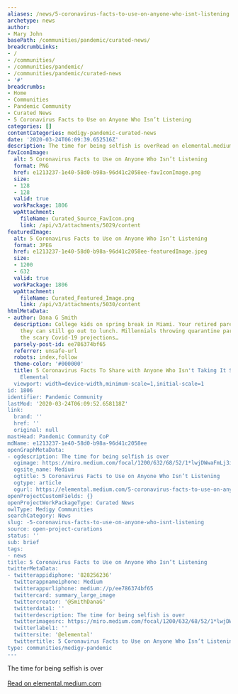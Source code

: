 ```yaml
---
aliases: /news/5-coronavirus-facts-to-use-on-anyone-who-isnt-listening
archetype: news
author:
- Mary John
basePath: /communities/pandemic/curated-news/
breadcrumbLinks:
- /
- /communities/
- /communities/pandemic/
- /communities/pandemic/curated-news
- '#'
breadcrumbs:
- Home
- Communities
- Pandemic Community
- Curated News
- 5 Coronavirus Facts to Use on Anyone Who Isn’t Listening
categories: []
contentCategories: medigy-pandemic-curated-news
date: '2020-03-24T06:09:39.652516Z'
description: The time for being selfish is overRead on elemental.medium.com
favIconImage:
  alt: 5 Coronavirus Facts to Use on Anyone Who Isn’t Listening
  format: PNG
  href: e1213237-1e40-58d0-b98a-96d41c2058ee-favIconImage.png
  size:
  - 128
  - 128
  valid: true
  workPackage: 1806
  wpAttachment:
    fileName: Curated_Source_FavIcon.png
    link: /api/v3/attachments/5029/content
featuredImage:
  alt: 5 Coronavirus Facts to Use on Anyone Who Isn’t Listening
  format: JPEG
  href: e1213237-1e40-58d0-b98a-96d41c2058ee-featuredImage.jpeg
  size:
  - 1200
  - 632
  valid: true
  workPackage: 1806
  wpAttachment:
    fileName: Curated_Featured_Image.png
    link: /api/v3/attachments/5030/content
htmlMetaData:
- author: Dana G Smith
  description: College kids on spring break in Miami. Your retired parents insisting
    they can still go out to lunch. Millennials throwing quarantine parties. Despite
    the scary Covid-19 projections…
  parsely-post-id: ee786374bf65
  referrer: unsafe-url
  robots: index,follow
  theme-color: '#000000'
  title: 5 Coronavirus Facts To Share with Anyone Who Isn't Taking It Seriously |
    Elemental
  viewport: width=device-width,minimum-scale=1,initial-scale=1
id: 1806
identifier: Pandemic Community
lastMod: '2020-03-24T06:09:52.658118Z'
link:
  brand: ''
  href: ''
  original: null
mastHead: Pandemic Community CoP
mdName: e1213237-1e40-58d0-b98a-96d41c2058ee
openGraphMetaData:
- ogdescription: The time for being selfish is over
  ogimage: https://miro.medium.com/focal/1200/632/68/52/1*lwjDWwaFmLj3itn1h9RU8Q.jpeg
  ogsite_name: Medium
  ogtitle: 5 Coronavirus Facts to Use on Anyone Who Isn’t Listening
  ogtype: article
  ogurl: https://elemental.medium.com/5-coronavirus-facts-to-use-on-anyone-who-isnt-listening-ee786374bf65
openProjectCustomFields: {}
openProjectWorkPackageType: Curated News
owlType: Medigy Communities
searchCategory: News
slug: -5-coronavirus-facts-to-use-on-anyone-who-isnt-listening
source: open-project-curations
status: ''
sub: brief
tags:
- news
title: 5 Coronavirus Facts to Use on Anyone Who Isn’t Listening
twitterMetaData:
- twitterappidiphone: '828256236'
  twitterappnameiphone: Medium
  twitterappurliphone: medium://p/ee786374bf65
  twittercard: summary_large_image
  twittercreator: '@SmithDanaG'
  twitterdata1: ''
  twitterdescription: The time for being selfish is over
  twitterimagesrc: https://miro.medium.com/focal/1200/632/68/52/1*lwjDWwaFmLj3itn1h9RU8Q.jpeg
  twitterlabel1: ''
  twittersite: '@elemental'
  twittertitle: 5 Coronavirus Facts to Use on Anyone Who Isn’t Listening
type: communities/medigy-pandemic
---
```


The time for being selfish is over<br><br><a target="_blank" href=https://elemental.medium.com/5-coronavirus-facts-to-use-on-anyone-who-isnt-listening-ee786374bf65>Read on elemental.medium.com</a>